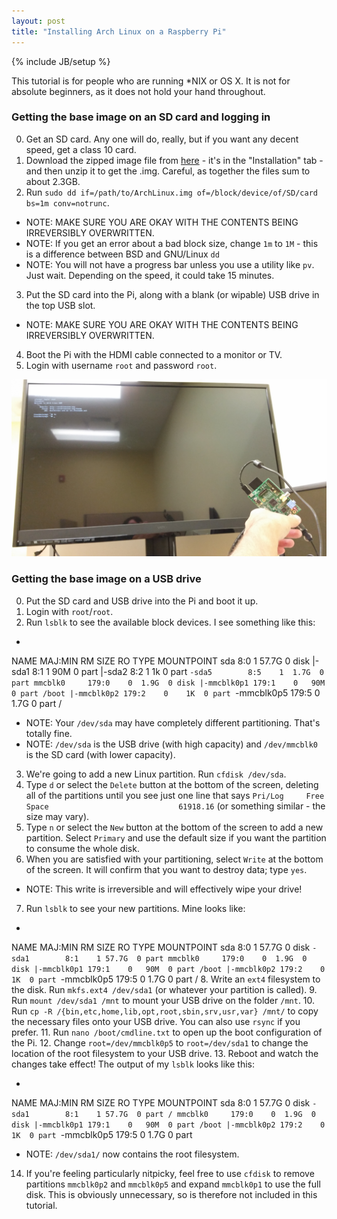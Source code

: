 ```yaml
---
layout: post
title: "Installing Arch Linux on a Raspberry Pi"
---
```


{% include JB/setup %}

This tutorial is for people who are running *NIX or OS X. It is not for absolute beginners, as it does not hold your hand throughout.

### Getting the base image on an SD card and logging in

0. Get an SD card. Any one will do, really, but if you want any decent speed, get a class 10 card.
1. Download the zipped image file from [here](http://archlinuxarm.org/platforms/armv6/raspberry-pi) - it's in the "Installation" tab - and then unzip it to get the .img. Careful, as together the files sum to about 2.3GB.
2. Run `sudo dd if=/path/to/ArchLinux.img of=/block/device/of/SD/card bs=1m conv=notrunc`.
  * NOTE: MAKE SURE YOU ARE OKAY WITH THE CONTENTS BEING IRREVERSIBLY OVERWRITTEN.
  * NOTE: If you get an error about a bad block size, change `1m` to `1M` - this is a difference between BSD and GNU/Linux `dd`
  * NOTE: You will not have a progress bar unless you use a utility like `pv`. Just wait. Depending on the speed, it could take 15 minutes.
3. Put the SD card into the Pi, along with a blank (or wipable) USB drive in the top USB slot.
  * NOTE: MAKE SURE YOU ARE OKAY WITH THE CONTENTS BEING IRREVERSIBLY OVERWRITTEN.
4. Boot the Pi with the HDMI cable connected to a monitor or TV.
5. Login with username `root` and password `root`.

![](/assets/img/blog/arch_pi/pi_time.jpg)

### Getting the base image on a USB drive

0. Put the SD card and USB drive into the Pi and boot it up.
1. Login with `root`/`root`.
2. Run `lsblk` to see the available block devices. I see something like this:
  * <pre>
  NAME        MAJ:MIN RM  SIZE RO TYPE MOUNTPOINT
  sda           8:0    1 57.7G  0 disk
  |-sda1        8:1    1   90M  0 part
  |-sda2        8:2    1    1k  0 part
  `-sda5        8:5    1  1.7G  0 part
  mmcblk0     179:0    0  1.9G  0 disk
  |-mmcblk0p1 179:1    0   90M  0 part /boot
  |-mmcblk0p2 179:2    0    1K  0 part
  `-mmcblk0p5 179:5    0  1.7G  0 part /</pre>
  * NOTE: Your `/dev/sda` may have completely different partitioning. That's totally fine.
  * NOTE: `/dev/sda` is the USB drive (with high capacity) and `/dev/mmcblk0` is the SD card (with lower capacity).
3. We're going to add a new Linux partition. Run `cfdisk /dev/sda`.
4. Type `d` or select the `Delete` button at the bottom of the screen, deleting all of the partitions until you see just one line that says `Pri/Log     Free Space                             61918.16` (or something similar - the size may vary).
5. Type `n` or select the `New` button at the bottom of the screen to add a new partition. Select `Primary` and use the default size if you want the partition to consume the whole disk.
6. When you are satisfied with your partitioning, select `Write` at the bottom of the screen. It will confirm that you want to destroy data; type `yes`.
  * NOTE: This write is irreversible and will effectively wipe your drive!
7. Run `lsblk` to see your new partitions. Mine looks like:
  * <pre>
  NAME        MAJ:MIN RM  SIZE RO TYPE MOUNTPOINT
  sda           8:0    1 57.7G  0 disk
  `-sda1        8:1    1 57.7G  0 part
  mmcblk0     179:0    0  1.9G  0 disk
  |-mmcblk0p1 179:1    0   90M  0 part /boot
  |-mmcblk0p2 179:2    0    1K  0 part
  `-mmcblk0p5 179:5    0  1.7G  0 part /</pre>
8. Write an `ext4` filesystem to the disk. Run `mkfs.ext4 /dev/sda1` (or whatever your partition is called).
9. Run `mount /dev/sda1 /mnt` to mount your USB drive on the folder `/mnt`.
10. Run `cp -R /{bin,etc,home,lib,opt,root,sbin,srv,usr,var} /mnt/` to copy the necessary files onto your USB drive. You can also use `rsync` if you prefer.
11. Run `nano /boot/cmdline.txt` to open up the boot configuration of the Pi.
12. Change `root=/dev/mmcblk0p5` to `root=/dev/sda1` to change the location of the root filesystem to your USB drive.
13. Reboot and watch the changes take effect! The output of my `lsblk` looks like this:
  * <pre>
  NAME        MAJ:MIN RM  SIZE RO TYPE MOUNTPOINT
  sda           8:0    1 57.7G  0 disk
  `-sda1        8:1    1 57.7G  0 part /
  mmcblk0     179:0    0  1.9G  0 disk
  |-mmcblk0p1 179:1    0   90M  0 part /boot
  |-mmcblk0p2 179:2    0    1K  0 part
  `-mmcblk0p5 179:5    0  1.7G  0 part</pre>
  * NOTE: `/dev/sda1/` now contains the root filesystem.
14. If you're feeling particularly nitpicky, feel free to use `cfdisk` to remove partitions `mmcblk0p2` and `mmcblk0p5` and expand `mmcblk0p1` to use the full disk. This is obviously unnecessary, so is therefore not included in this tutorial.

